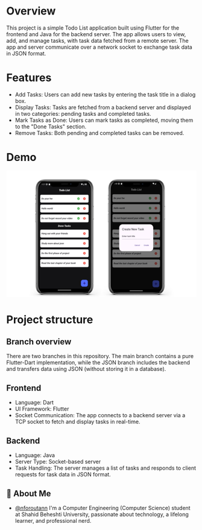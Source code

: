 
# Overview

This project is a simple Todo List application built using Flutter for the frontend and Java for the backend server. The app allows users to view, add, and manage tasks, with task data fetched from a remote server. The app and server communicate over a network socket to exchange task data in JSON format.

# Features

- Add Tasks: Users can add new tasks by entering the task title in a dialog box.
- Display Tasks: Tasks are fetched from a backend server and displayed in two categories: pending tasks and completed tasks.
- Mark Tasks as Done: Users can mark tasks as completed, moving them to the "Done Tasks" section.
- Remove Tasks: Both pending and completed tasks can be removed.

# Demo

![App Screenshot](TodoList/assets/demo.jpg)


# Project structure

## Branch overview

There are two branches in this repository. The main branch contains a pure Flutter-Dart implementation, while the JSON branch includes the backend and transfers data using JSON (without storing it in a database).

## Frontend
- Language: Dart
- UI Framework: Flutter
- Socket Communication: The app connects to a backend server via a TCP socket to fetch and display tasks in real-time.

## Backend
- Language: Java
- Server Type: Socket-based server
- Task Handling: The server manages a list of tasks and responds to client requests for task data in JSON format.



## 🚀 About Me
- [@nforoutann](https://github.com/nforoutann)
I'm a Computer Engineering (Computer Science) student at Shahid Beheshti University, passionate about technology, a lifelong learner, and professional nerd.
